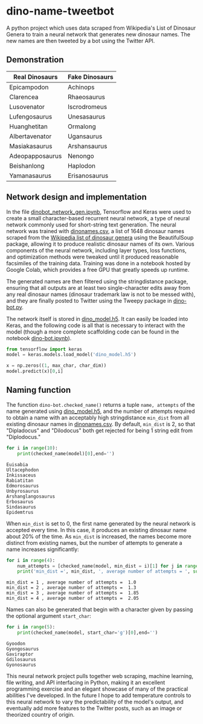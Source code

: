 # dino-name-tweetbot
A python project which uses data scraped from Wikipedia's List of Dinosaur Genera to train a neural network that generates new dinosaur names. The new names are then tweeted by a bot using the Twitter API.

## Demonstration

| Real Dinosaurs | Fake Dinosaurs |
|----------------|----------------|
| Epicampodon    | Achinops       |
| Clarencea      | Rhaeosaurus    |
| Lusovenator    | Iscrodromeus   |
| Lufengosaurus  | Unesasaurus    |
| Huanghetitan   | Ormalong       |
| Albertavenator | Ugansaurus     |
| Masiakasaurus  | Arshansaurus   |
| Adeopapposaurus| Nenongo        |
| Beishanlong    | Haplodon       |
| Yamanasaurus   | Erisanosaurus  |

## Network design and implementation
In the file [dinobot_network_gen.ipynb](/dinobot_network_gen.ipynb), Tensorflow and Keras were used to create a small character-based recurrent neural network, a type of neural network commonly used for short-string text generation. The neural network was trained with [dinonames.csv](dinonames.csv), a list of 1648 dinosaur names scraped from the [Wikipedia list of dinosaur genera](https://en.wikipedia.org/wiki/List_of_dinosaur_genera) using the BeautifulSoup package, allowing it to produce realistic dinosaur names of its own. Various components of the neural network, including layer types, loss functions, and optimization methods were tweaked until it produced reasonable facsimiles of the training data. Training was done in a notebook hosted by Google Colab, which provides a free GPU that greatly speeds up runtime.

The generated names are then filtered using the stringdistance package, ensuring that all outputs are at least two single-character edits away from any real dinosaur names (dinosaur trademark law is not to be messed with), and they are finally posted to Twitter using the Tweepy package in [dino-bot.py](/dino-boy.py).

The network itself is stored in [dino_model.h5](/dino_model.h5). It can easily be loaded into Keras, and the following code is all that is necessary to interact with the model (though a more complete scaffolding code can be found in the notebook [dino-bot.ipynb](/dino-bot.ipynb)).
```python
from tensorflow import keras
model = keras.models.load_model('dino_model.h5')

x = np.zeros((1, max_char, char_dim))
model.predict(x)[0,i]
```

## Naming function
The function `dino-bot.checked_name()` returns a tuple `name, attempts` of the name generated using [dino_model.h5](/dino_model.h5), and the number of attempts required to obtain a name with an acceptably high stringdistance `min_dist` from all existing dinosaur names in [dinonames.csv](dinonames.csv). By default, `min_dist` is 2, so that "Dipladocus" and "Dilodocus" both get rejected for being 1 string edit from "Diplodocus."

```python
for i in range(10):
    print(checked_name(model)[0],end='')
```
```
Euisabia
Ultacephodon
Inkissaceus
Rabiatitan
Edmorosaurus
Unbyrosaurus
Arshanglangosaurus
Erbosaurus
Sindasaurus
Epidemtrus
```
When `min_dist` is set to 0, the first name generated by the neural network is accepted every time. In this case, it produces an existing dinosaur name about 20% of the time. As `min_dist` is increased, the names become more distinct from existing names, but the number of attempts to generate a name increases significantly:
```python
for i in range(4):
    num_attempts = [checked_name(model, min_dist = i)[1] for j in range(20)]
    print('min_dist =', min_dist, ', average number of attempts = ', sum(num_attempts)/len(num_attempts))
```
```
min_dist = 1 , average number of attempts =  1.0
min_dist = 2 , average number of attempts =  1.3
min_dist = 3 , average number of attempts =  1.85
min_dist = 4 , average number of attempts =  2.05
```
Names can also be generated that begin with a character given by passing the optional argument `start_char`:
```python
for i in range(5):
    print(checked_name(model, start_char='g')[0],end='')
```
```
Gyoodon
Gyongosaurus
Gaviraptor
Gdilosaurus
Gyonosaurus
```

This neural network project pulls together web scraping, machine learning, file writing, and API interfacing in Python, making it an excellent programming exercise and an elegant showcase of many of the practical abilities I've developed. In the future I hope to add temperature controls to this neural network to vary the predictability of the model's output, and eventually add more features to the Twitter posts, such as an image or theorized country of origin.
